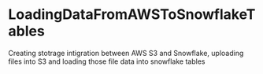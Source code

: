 # LoadingDataFromAWSToSnowflakeTables
Creating stotrage intigration between AWS S3 and Snowflake, uploading files into S3 and loading those file data into snowflake tables
